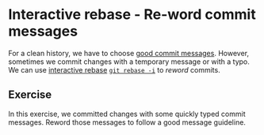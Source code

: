 # Interactive rebase - Re-word commit messages

For a clean history, we have to choose [good commit messages](https://chris.beams.io/posts/git-commit/). However, sometimes we commit changes with a temporary message or with a typo. We can use [interactive rebase](https://git-scm.com/docs/git-rebase#_interactive_mode) [`git rebase -i`](https://git-scm.com/docs/git-rebase#Documentation/git-rebase.txt--i) to _reword_ commits.

## Exercise

In this exercise, we committed changes with some quickly typed commit messages. Reword those messages to follow a good message guideline.

